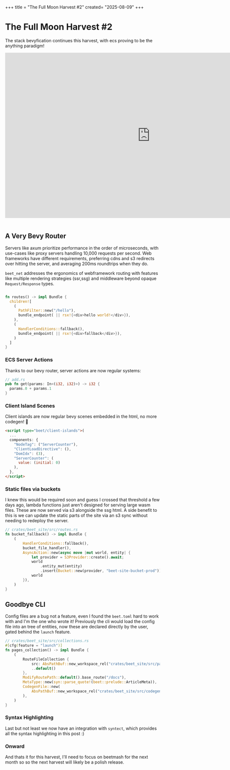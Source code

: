 +++
title = "The Full Moon Harvest #2"
created= "2025-08-09"
+++

# The Full Moon Harvest #2

The stack bevyfication continues this harvest, with ecs proving to be the anything paradigm!

<iframe width="941" height="538" src="https://www.youtube.com/embed/YKiHKQJmEoU" title="Full Moon Harverst #2 | Bevy Router" frameborder="0" allow="accelerometer; autoplay; clipboard-write; encrypted-media; gyroscope; picture-in-picture; web-share" referrerpolicy="strict-origin-when-cross-origin" allowfullscreen></iframe>

<br/>
<br/>

## A Very Bevy Router

Servers like axum prioritize performance in the order of microseconds, with use-cases like proxy servers handling 10,000 requests per second. Web frameworks have different requirements, preferring cdns and s3 redirects over hitting the server, and averaging 200ms roundtrips when they do.

`beet_net` addresses the ergonomics of webframework routing with features like multiple rendering strategies (ssr,ssg) and middleware beyond opaque `Request/Response` types.

```rust

fn routes() -> impl Bundle {
  children![
    (
      PathFilter::new("/hello"),
      bundle_endpoint( || rsx!{<div>hello world!</div>}),
    ),
    (
      HandlerConditions::fallback(),
      bundle_endpoint( || rsx!{<div>fallback</div>}),
    )
  ]
}
```

### ECS Server Actions

Thanks to our bevy router, server actions are now regular systems:

```rust
// add.rs
pub fn get(params: In<(i32, i32)>) -> i32 {
  params.0 + params.1
}
```

### Client Island Scenes

Client islands are now regular bevy scenes embedded in the html, no more codegen! 🥳

```html
<script type="beet/client-islands">(
  ...
  components: {
    "NodeTag": ("ServerCounter"),
    "ClientLoadDirective": (),
    "DomIdx": (3),
    "ServerCounter": (
      value: (initial: 0)
    ),
  },
</script>
```

### Static files via buckets

I knew this would be required soon and guess I crossed that threshold a few days ago, lambda functions just aren't designed for serving large wasm files. These are now served via s3 alongside the ssg html.
A side benefit to this is we can update the static parts of the site via an s3 sync without needing to redeploy the server.

```rust
// crates/beet_site/src/routes.rs
fn bucket_fallback() -> impl Bundle {
	(
		HandlerConditions::fallback(),
		bucket_file_handler(),
		AsyncAction::new(async move |mut world, entity| {
			let provider = S3Provider::create().await;
			world
				.entity_mut(entity)
				.insert(Bucket::new(provider, "beet-site-bucket-prod"));
			world
		}),
	)
}
```

## Goodbye CLI

Config files are a bug not a feature, even I found the `beet.toml` hard to work with and I'm the one who wrote it!
Previously the cli would load the config file into an tree of entities, now these are declared directly by the user, gated behind the `launch` feature.

```rust
// crates/beet_site/src/collections.rs
#[cfg(feature = "launch")]
fn pages_collection() -> impl Bundle {
	(
		RouteFileCollection {
			src: AbsPathBuf::new_workspace_rel("crates/beet_site/src/pages").unwrap(),
			..default()
		},
		ModifyRoutePath::default().base_route("/docs"),
		MetaType::new(syn::parse_quote!(beet::prelude::ArticleMeta)),
		CodegenFile::new(
			AbsPathBuf::new_workspace_rel("crates/beet_site/src/codegen/pages.rs").unwrap(),
		),
	)
}
```
### Syntax Highlighting

Last but not least we now have an integration with `syntect`, which provides all the syntax highlighting in this post :)


### Onward

And thats it for this harvest, I'll need to focus on beetmash for the next month so so the next harvest will likely be a polish release.
